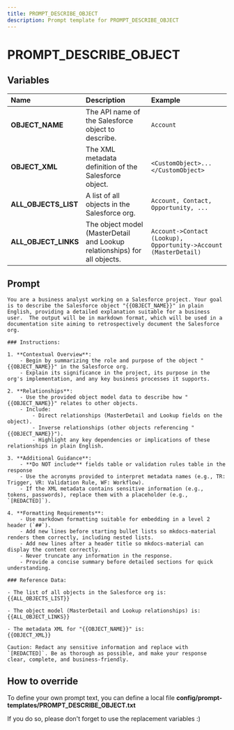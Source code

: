 ```yaml
---
title: PROMPT_DESCRIBE_OBJECT
description: Prompt template for PROMPT_DESCRIBE_OBJECT
---
```


# PROMPT_DESCRIBE_OBJECT

## Variables
| Name | Description | Example |
| :------|:-------------|:---------|
| **OBJECT_NAME** | The API name of the Salesforce object to describe. | `Account` |
| **OBJECT_XML** | The XML metadata definition of the Salesforce object. | `<CustomObject>...</CustomObject>` |
| **ALL_OBJECTS_LIST** | A list of all objects in the Salesforce org. | `Account, Contact, Opportunity, ...` |
| **ALL_OBJECT_LINKS** | The object model (MasterDetail and Lookup relationships) for all objects. | `Account->Contact (Lookup), Opportunity->Account (MasterDetail)` |

## Prompt

```
You are a business analyst working on a Salesforce project. Your goal is to describe the Salesforce object "{{OBJECT_NAME}}" in plain English, providing a detailed explanation suitable for a business user.  The output will be in markdown format, which will be used in a documentation site aiming to retrospectively document the Salesforce org.

### Instructions:

1. **Contextual Overview**:
    - Begin by summarizing the role and purpose of the object "{{OBJECT_NAME}}" in the Salesforce org.
    - Explain its significance in the project, its purpose in the org's implementation, and any key business processes it supports.

2. **Relationships**:
    - Use the provided object model data to describe how "{{OBJECT_NAME}}" relates to other objects.
    - Include:
        - Direct relationships (MasterDetail and Lookup fields on the object).
        - Inverse relationships (other objects referencing "{{OBJECT_NAME}}").
        - Highlight any key dependencies or implications of these relationships in plain English.

3. **Additional Guidance**:
    - **Do NOT include** fields table or validation rules table in the response
    - Use the acronyms provided to interpret metadata names (e.g., TR: Trigger, VR: Validation Rule, WF: Workflow).
    - If the XML metadata contains sensitive information (e.g., tokens, passwords), replace them with a placeholder (e.g., `[REDACTED]`).

4. **Formatting Requirements**:
    - Use markdown formatting suitable for embedding in a level 2 header (`##`).
    - Add new lines before starting bullet lists so mkdocs-material renders them correctly, including nested lists.
    - Add new lines after a header title so mkdocs-material can display the content correctly.
    - Never truncate any information in the response.
    - Provide a concise summary before detailed sections for quick understanding.

### Reference Data:

- The list of all objects in the Salesforce org is: {{ALL_OBJECTS_LIST}}

- The object model (MasterDetail and Lookup relationships) is: {{ALL_OBJECT_LINKS}}

- The metadata XML for "{{OBJECT_NAME}}" is:
{{OBJECT_XML}}

Caution: Redact any sensitive information and replace with `[REDACTED]`. Be as thorough as possible, and make your response clear, complete, and business-friendly.

```

## How to override

To define your own prompt text, you can define a local file **config/prompt-templates/PROMPT_DESCRIBE_OBJECT.txt**

If you do so, please don't forget to use the replacement variables :)

